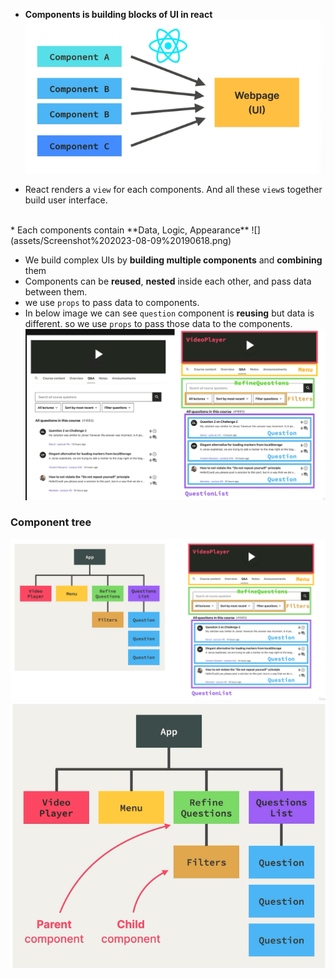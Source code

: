 * **Components is building blocks of UI in react**
![](assets/Screenshot%202023-08-09%20190220.png)

* React renders a `view` for each components. And all these `view`s together build user interface.
<br>
* Each components contain **Data, Logic, Appearance**
![](assets/Screenshot%202023-08-09%20190618.png)

* We build complex UIs by **building multiple components** and **combining** them
* Components can be **reused**, **nested** inside each other, and pass data between them.
* we use `props` to pass data to components.
* In below image we can see `question` component is **reusing** but data is different. so we use `props` to pass those data to the components.
<br>![](assets/Screenshot%202023-08-09%20191804.png)


### Component tree
 ![](assets/Screenshot%202023-08-09%20191558.png)<br>![](assets/Screenshot%202023-08-09%20193001.png)



